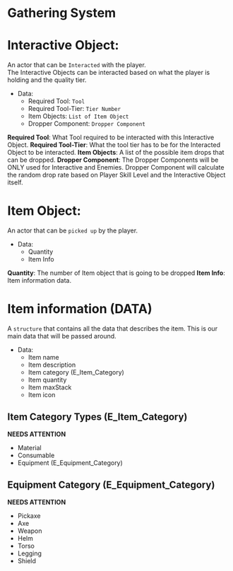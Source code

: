 # Gathering System

# Interactive Object:
An actor that can be `Interacted` with the player. <br/>
The Interactive Objects can be interacted based on what the player is holding and the quality tier.
* Data:
  * Required Tool: `Tool`
  * Required Tool-Tier: `Tier Number`
  * Item Objects: `List of Item Object`
  * Dropper Component: `Dropper Component`

__Required Tool__: What Tool required to be interacted with this Interactive Object.
__Required Tool-Tier__: What the tool tier has to be for the Interacted Object to be interacted.
__Item Objects__: A list of the possible item drops that can be dropped.
__Dropper Component__: The Dropper Components will be ONLY used for Interactive and Enemies. Dropper Component will calculate the random drop rate based on Player Skill Level and the Interactive Object itself.

# Item Object:
An actor that can be `picked up` by the player.
* Data:
  * Quantity
  * Item Info

__Quantity__: The number of Item object that is going to be dropped
__Item Info__: Item information data.

# Item information (DATA)
A `structure` that contains all the data that describes the item. This is our main data that will be passed around.
* Data:
  * Item name
  * Item description
  * Item category (E_Item_Category)
  * Item quantity
  * Item maxStack
  * Item icon

## Item Category Types (E_Item_Category)
__NEEDS ATTENTION__
* Material
* Consumable
* Equipment (E_Equipment_Category)

## Equipment Category (E_Equipment_Category)
__NEEDS ATTENTION__
* Pickaxe
* Axe
* Weapon
* Helm
* Torso
* Legging
* Shield

